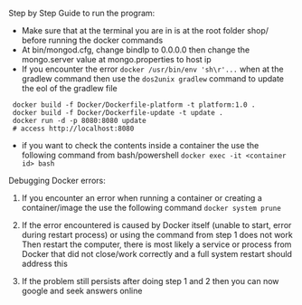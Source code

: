 Step by Step Guide to run the program:

 - Make sure that at the terminal you are in is at the root folder shop/ before running the docker commands
 - At bin/mongod.cfg, change bindIp to 0.0.0.0 then change the mongo.server value at mongo.properties to host ip
 - If you encounter the error `docker /usr/bin/env 'sh\r'...` when at the gradlew command then use the `dos2unix gradlew` command to update the eol of the gradlew file

```
 docker build -f Docker/Dockerfile-platform -t platform:1.0 .
 docker build -f Docker/Dockerfile-update -t update .
 docker run -d -p 8080:8080 update
 # access http://localhost:8080
```
 - if you want to check the contents inside a container the use the following command from bash/powershell
	`docker exec -it <container id> bash`

Debugging Docker errors:
1. If you encounter an error when running a container or creating a container/image the use the following command
`docker system prune`

2. If the error encountered is caused by Docker itself (unable to start, error during restart process) or using the command from step 1 does not work
Then restart the computer, there is most likely a service or process from Docker that did not close/work correctly and a full system restart should address this

3. If the problem still persists after doing step 1 and 2 then you can now google and seek answers online